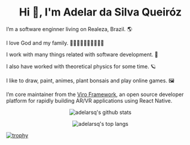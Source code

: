<h1 align="center">Hi 👋, I'm Adelar da Silva Queiróz</h1>

I’m a software enginner living on Realeza, Brazil. 🌎

I love God and my family. 👶🏻👨🏻👩🏻👦🏻🐶🐇

I work with many things related with software development. 🧩

I also have worked with theoretical physics for some time. 🪐

I like to draw, paint, animes, plant bonsais and play online games. 🖼

I’m core maintainer from the [Viro Framework](https://virocommunity.github.io), an open source developer platform for rapidly building AR/VR applications using React Native.

<p align="center">
    <img alt="adelarsq's github stats" src="https://github-readme-stats.vercel.app/api?username=adelarsq&theme=vue&show_icons=true"/>
</p>

<p align="center">
    <img alt="adelarsq's top langs" src="https://github-readme-stats.vercel.app/api/top-langs/?username=adelarsq&layout=compact&theme=vue"/>
</p>

[![trophy](https://github-profile-trophy.vercel.app/?username=adelarsq)](https://github.com/ryo-ma/github-profile-trophy)

